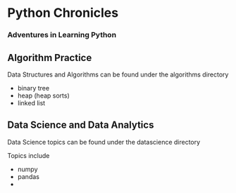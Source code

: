 # Python Chronicles


### Adventures in Learning Python

## Algorithm Practice 

Data Structures and Algorithms can be found under the algorithms directory

* binary tree 
* heap (heap sorts)
* linked list

## Data Science and Data Analytics 

Data Science topics can be found under the datascience directory 

Topics include 

* numpy
* pandas
* 